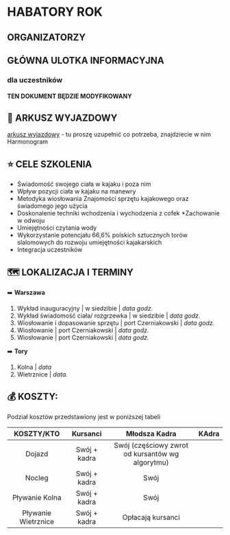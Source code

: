 # HABATORY ROK
## ORGANIZATORZY

## GŁÓWNA ULOTKA INFORMACYJNA

### dla uczestników

#### TEN DOKUMENT BĘDZIE MODYFIKOWANY

## 📝 ARKUSZ WYJAZDOWY

[arkusz wyjazdowy][aw] - tu proszę uzupełnić co potrzeba, znajdziecie w nim Harmonogram

## ⭐ CELE SZKOLENIA

- Świadomość swojego ciała w kajaku i poza nim
- Wpływ pozycji ciała w kajaku na manewry
- Metodyka wiosłowania
  Znajomości sprzętu kajakowego oraz świadomego jego użycia
- Doskonalenie techniki wchodzenia i wychodzenia z cofek
  \*Zachowanie w odwoju
- Umiejętności czytania wody
- Wykorzystanie potencjału 66,6% polskich sztucznych torów slalomowych do rozwoju umiejętności kajakarskich
- Integracja uczestników

## 🗺️ LOKALIZACJA I TERMINY

➡️ **Warszawa**

1. Wykład inauguracyjny | w siedzibie | _data godz._
2. Wykład świadomość ciała/ rozgrzewka | w siedzibie | _data godz._
3. Wiosłowanie i dopasowanie sprzętu | port Czerniakowski | _data godz._
4. Wiosłowanie | port Czerniakowski | _data godz._
5. Wiosłowanie | port Czerniakowski | _data godz._

➡️ **Tory**

1. Kolna | _data_
2. Wietrznice | _data._

## 💰 KOSZTY:

Podział kosztów przedstawiony jest w poniższej tabeli

|     KOSZTY/KTO      |   Kursanci   |                  Młodsza Kadra                   | KAdra |
| :-----------------: | :----------: | :----------------------------------------------: | :---: |
|       Dojazd        | Swój + kadra | Swój (częściowy zwrot od kursantów wg algorytmu) |
|       Nocleg        | Swój + kadra |                       Swój                       |
|   Pływanie Kolna    | Swój + kadra |                       Swój                       |
| Pływanie Wietrznice | Swój + kadra |                Opłacają kursanci                 |

[aw]: (https://docs.google.com/spreadsheets/d/10giT2T6qyZJoPy82lyKUyZWgP5miSnaLXoyV4FlH55o/edit#gid=71587447)
